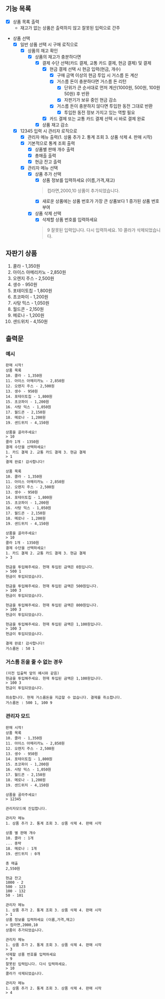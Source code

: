 ## 기능 목록
- [x] 상품 목록 출력
    - 재고가 없는 상품은 출력하지 않고 잘못된 입력으로 간주
- 상품 선택
    - [x] 일반 상품 선택 시 구매 로직으로
        - [x] 상품의 재고 확인
            - [x] 상품의 재고가 충분하다면
                - [x] 결제 수단 선택(카드 결제, 교통 카드 결제, 현금 결제) 및 결제
                    - [x] 현금 결제 선택 시 현금 입력(현금, 개수)
                        - [x] 구매 금액 이상의 현금 투입 시 거스름 돈 계산
                        - [x] 거스름 돈이 충분하다면 거스름 돈 리턴
                            - [x] 단위가 큰 순서대로 먼저 계산(1000원, 500원, 100원 50원) 후 반환
                            - [x] 자판기가 보유 중인 현금 감소
                        - [x] 거스름 돈이 충분하지 않다면 투입한 동전 그대로 반환
                            - [x] 투입한 동전 정보 가지고 있는 역할 필요
                    - [x] 카드 결제 또는 교통 카드 결제 선택 시 바로 결제 완료
                - [x] 상품 재고 감소
    - [x] 12345 입력 시 관리자 로직으로
        - [x] 관리자 메뉴 출력(1. 상품 추가 2. 통계 조회 3. 상품 삭제 4. 판매 시작)
        - [x] 기본적으로 통계 조회 출력
            - [x] 상품별 판매 개수 출력
            - [x] 총매출 출력
            - [x] 현금 잔고 출력
        - [x] 관리자 메뉴 선택
            - [x] 상품 추가 선택
                - [x] 상품 정보를 입력하세요 (이름,가격,재고)
              > 컵라면,2000,10
              상품이 추가되었습니다.
                - [x] 새로운 상품에는 상품 번호가 가장 큰 상품보다 1 증가된 상품 번호 부여
            - [x] 상품 삭제 선택
                - [x] 삭제할 상품 번호를 입력하세요
              > 9
              잘못된 입력입니다. 다시 입력하세요.
              > 10
              콜라가 삭제되었습니다.

## 자판기 상품
1. 콜라 - 1,350원
2. 아이스 아메리카노 - 2,850원
3. 오렌지 주스 - 2,500원
4. 생수 - 950원
5. 포테이토칩 - 1,800원
6. 초코파이 - 1,200원
7. 사탕 믹스 - 1,050원
8. 월드콘 - 2,150원
9. 메로나 - 1,200원
10. 샌드위치 - 4,150원           

## 출력문
### 예시
```
판매 시작!
상품 목록
10. 콜라 - 1,350원
11. 아이스 아메리카노 - 2,850원
12. 오렌지 주스 - 2,500원
13. 생수 - 950원
14. 포테이토칩 - 1,800원
15. 초코파이 - 1,200원
16. 사탕 믹스 - 1,050원
17. 월드콘 - 2,150원
18. 메로나 - 1,200원
19. 샌드위치 - 4,150원

상품을 골라주세요!
> 10
콜라 1개 - 1350원
결제 수단을 선택하세요!
1. 카드 결제 2. 교통 카드 결제 3. 현금 결제
> 1
결제 완료! 감사합니다!

상품 목록
10. 콜라 - 1,350원
11. 아이스 아메리카노 - 2,850원
12. 오렌지 주스 - 2,500원
13. 생수 - 950원
14. 포테이토칩 - 1,800원
15. 초코파이 - 1,200원
16. 사탕 믹스 - 1,050원
17. 월드콘 - 2,150원
18. 메로나 - 1,200원
19. 샌드위치 - 4,150원

상품을 골라주세요!
> 10
콜라 1개 - 1350원
결제 수단을 선택하세요!
1. 카드 결제 2. 교통 카드 결제 3. 현금 결제
> 3

현금을 투입해주세요. 현재 투입된 금액은 0원입니다.
> 500 1
현금이 투입되었습니다.

현금을 투입해주세요. 현재 투입된 금액은 500원입니다.
> 100 3
현금이 투입되었습니다.

현금을 투입해주세요. 현재 투입된 금액은 800원입니다.
> 100 3
현금이 투입되었습니다.

현금을 투입해주세요. 현재 투입된 금액은 1,100원입니다.
> 100 3
현금이 투입되었습니다.

결제 완료! 감사합니다!
거스름돈 : 50 1

```
### 거스름 돈을 줄 수 없는 경우
```
(이전 입출력 앞의 예시와 같음)
현금을 투입해주세요. 현재 투입된 금액은 1,100원입니다.
> 100 3
현금이 투입되었습니다.

죄송합니다. 현재 거스름돈을 지급할 수 없습니다. 결제를 취소합니다.
거스름돈 : 500 1, 100 9

```
### 관리자 모드
```
판매 시작!
상품 목록
10. 콜라 - 1,350원
11. 아이스 아메리카노 - 2,850원
12. 오렌지 주스 - 2,500원
13. 생수 - 950원
14. 포테이토칩 - 1,800원
15. 초코파이 - 1,200원
16. 사탕 믹스 - 1,050원
17. 월드콘 - 2,150원
18. 메로나 - 1,200원
19. 샌드위치 - 4,150원
```
```
상품을 골라주세요!
> 12345

관리자모드에 진입합니다.

관리자 메뉴
1. 상품 추가 2. 통계 조회 3. 상품 삭제 4. 판매 시작

상품 별 판매 개수
10. 콜라 : 1개
... 중략
18. 메로나 : 1개
19. 샌드위치 : 0개

총 매출
2,550원

현금 잔고
1000 - 2
500 - 123
100 - 132
50 - 101

관리자 메뉴
1. 상품 추가 2. 통계 조회 3. 상품 삭제 4. 판매 시작
> 1
상품 정보를 입력하세요 (이름,가격,재고)
> 컵라면,2000,10
상품이 추가되었습니다.

관리자 메뉴
1. 상품 추가 2. 통계 조회 3. 상품 삭제 4. 판매 시작
> 3
삭제할 상품 번호를 입력하세요
> 9
잘못된 입력입니다. 다시 입력하세요.
> 10
콜라가 삭제되었습니다.

관리자 메뉴
1. 상품 추가 2. 통계 조회 3. 상품 삭제 4. 판매 시작
> 4
```